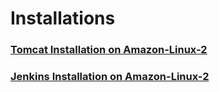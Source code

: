 # Installations
### [Tomcat Installation on Amazon-Linux-2](https://github.com/sampathshivakumar/Installations/blob/main/Tomcat%20Installation%20on%20Amazon-Linux-2.md)
### [Jenkins Installation on Amazon-Linux-2](https://github.com/sampathshivakumar/Installations/blob/main/Jenkins%20Installation%20on%20Amazon-Linux-2.md)
